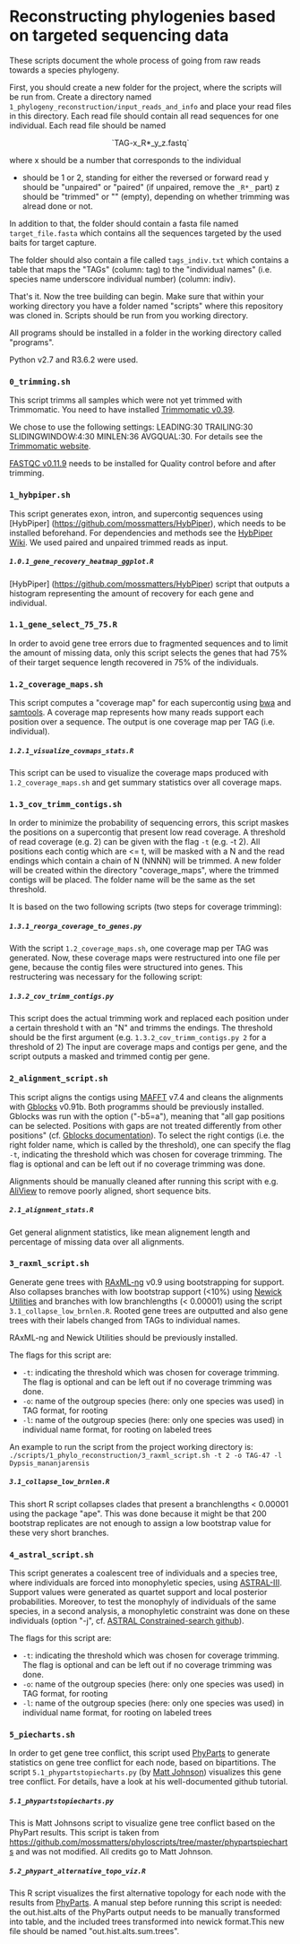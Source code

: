 # Reconstructing phylogenies based on targeted sequencing data

These scripts document the whole process of going from raw reads towards a species phylogeny.

First, you should create a new folder for the project, where the scripts will be run from. Create a directory named `1_phylogeny_reconstruction/input_reads_and_info` and place your read files in this directory. Each read file should contain all read sequences for one individual. Each read file should be named

<p style="text-align: center;">
`TAG-x_R*_y_z.fastq`
</p>

where x should be a number that corresponds to the individual
* should be 1 or 2, standing for either the reversed or forward read
y should be "unpaired" or "paired" (if unpaired, remove the `_R*_` part)
z should be "trimmed" or "" (empty), depending on whether trimming was alread done or not.

In addition to that, the folder should contain a fasta file named `target_file.fasta` which contains all the sequences targeted by the used baits for target capture.

The folder should also contain a file called `tags_indiv.txt` which contains a table that maps the "TAGs" (column: tag) to the "individual names" (i.e. species name underscore individual number) (column: indiv).

That's it. Now the tree building can begin. Make sure that within your working directory you have a folder named "scripts" where this repository was cloned in. Scripts should be run from you working directory.

All programs should be installed in a folder in the working directory called "programs".

Python v2.7 and R3.6.2 were used.


### **`0_trimming.sh`**

This script trimms all samples which were not yet trimmed with Trimmomatic. You need to have installed [Trimmomatic v0.39](http://www.usadellab.org/cms/?page=trimmomatic). 

We chose to use the following settings: LEADING:30 TRAILING:30 SLIDINGWINDOW:4:30 MINLEN:36 AVGQUAL:30. For details see the [Trimmomatic website]((http://www.usadellab.org/cms/?page=trimmomatic)).

[FASTQC v0.11.9](https://www.bioinformatics.babraham.ac.uk/projects/fastqc/) needs to be installed for Quality control before and after trimming.

### **`1_hybpiper.sh`**

This script generates exon, intron, and supercontig sequences using [HybPiper] (https://github.com/mossmatters/HybPiper), which needs to be installed beforehand. For dependencies and methods see the [HybPiper Wiki](https://github.com/mossmatters/HybPiper/wiki). We used paired and unpaired trimmed reads as input.

##### **`1.0.1_gene_recovery_heatmap_ggplot.R`**

[HybPiper] (https://github.com/mossmatters/HybPiper) script that outputs a histogram representing the amount of recovery for each gene and individual.

### **`1.1_gene_select_75_75.R`**

In order to avoid gene tree errors due to fragmented sequences and to limit the amount of missing data, only this script selects the genes that had 75% of their target sequence length recovered in 75% of the individuals.

### **`1.2_coverage_maps.sh`**

This script computes a "coverage map" for each supercontig using [bwa](http://bio-bwa.sourceforge.net/) and [samtools](http://www.htslib.org/). A coverage map represents how many reads support each position over a sequence. The output is one coverage map per TAG (i.e. individual).

##### **`1.2.1_visualize_covmaps_stats.R`**

This script can be used to visualize the coverage maps produced with `1.2_coverage_maps.sh` and get summary statistics over all coverage maps.

### **`1.3_cov_trimm_contigs.sh`**

In order to minimize the probability of sequencing errors, this script maskes the positions on a supercontig that present low read coverage. A threshold of read coverage (e.g. 2) can be given with the flag `-t` (e.g. -t 2). All positions each contig which are <= t, will be masked with a N and the read endings which contain a chain of N (NNNN) will be trimmed. A new folder will be created within the directory "coverage_maps", where the trimmed contigs will be placed. The folder name will be the same as the set threshold.

It is based on the two following scripts (two steps for coverage trimming):

##### **`1.3.1_reorga_coverage_to_genes.py`**
With the script `1.2_coverage_maps.sh`, one coverage map per TAG was generated. Now, these coverage maps were restructured into one file per gene, because the contig files were structured into genes. This restructering was necessary for the following script:

##### **`1.3.2_cov_trimm_contigs.py`**
This script does the actual trimming work and replaced each position under a certain threshold t with an "N" and trimms the endings. The threshold should be the first argument (e.g. `1.3.2_cov_trimm_contigs.py 2` for a threshold of 2) The input are coverage maps and contigs per gene, and the script outputs a masked and trimmed contig per gene.

### **`2_alignment_script.sh`**
This script aligns the contigs using [MAFFT](https://mafft.cbrc.jp/alignment/software/) v7.4 and cleans the alignments with [Gblocks](http://molevol.cmima.csic.es/castresana/Gblocks/Gblocks_documentation.html) v0.91b. Both programms should be previously installed. Gblocks was run with the option ("-b5=a"), meaning that "all gap positions can be selected. Positions with gaps are not treated differently from other positions" (cf. [Gblocks documentation](http://molevol.cmima.csic.es/castresana/Gblocks/Gblocks_documentation.html)). To select the right contigs (i.e. the right folder name, which is called by the threshold), one can specify the flag `-t`, indicating the threshold which was chosen for coverage trimming. The flag is optional and can be left out if no coverage trimming was done.

Alignments should be manually cleaned after running this script with e.g. [AliView](https://ormbunkar.se/aliview/) to remove poorly aligned, short sequence bits.

##### **`2.1_alignment_stats.R`**

Get general alignment statistics, like mean alignement length and percentage of missing data over all alignments.

### **`3_raxml_script.sh`**
Generate gene trees with [RAxML-ng](https://github.com/amkozlov/raxml-ng) v0.9 using bootstrapping for support. Also collapses branches with low bootstrap support (<10%) using [Newick Utilities](http://cegg.unige.ch/newick_utils) and branches with low branchlengths (< 0.00001) using the script `3.1_collapse_low_brnlen.R`. Rooted gene trees are outputted and also gene trees with their labels changed from TAGs to individual names.

RAxML-ng and Newick Utilities should be previously installed.

The flags for this script are:

* `-t`: indicating the threshold which was chosen for coverage trimming. The flag is optional and can be left out if no coverage trimming was done.
* `-o`: name of the outgroup species (here: only one species was used) in TAG format, for rooting
* `-l`: name of the outgroup species (here: only one species was used) in individual name format, for rooting on labeled trees

An example to run the script from the project working directory is: `./scripts/1_phylo_reconstruction/3_raxml_script.sh -t 2 -o TAG-47 -l Dypsis_mananjarensis`

##### **`3.1_collapse_low_brnlen.R`**

This short R script collapses clades that present a branchlengths < 0.00001 using the package "ape". This was done because it might be that 200 bootstrap replicates are not enough to assign a low bootstrap value for these very short branches.

### **`4_astral_script.sh`**
This script generates a coalescent tree of individuals and a species tree, where individuals are forced into monophyletic species, using [ASTRAL-III](https://github.com/smirarab/ASTRAL/). Support values were generated as quartet support and local posterior probabilities.
Moreover, to test the monophyly of individuals of the same species, in a second analysis, a monophyletic constraint was done on these individuals (option "-j", cf. [ASTRAL Constrained-search github](https://github.com/maryamrabiee/Constrained-search)). 

The flags for this script are:

* `-t`: indicating the threshold which was chosen for coverage trimming. The flag is optional and can be left out if no coverage trimming was done.
* `-o`: name of the outgroup species (here: only one species was used) in TAG format, for rooting
* `-l`: name of the outgroup species (here: only one species was used) in individual name format, for rooting on labeled trees


### **`5_piecharts.sh`**

In order to get gene tree conflict, this script used [PhyParts](https://bitbucket.org/blackrim/phyparts/src/master/) to generate statistics on gene tree conflict for each node, based on bipartitions. The script `5.1_phypartstopiecharts.py` (by [Matt Johnson](https://github.com/mossmatters/phyloscripts/tree/master/phypartspiecharts)) visualizes this gene tree conflict. For details, have a look at his well-documented github tutorial.

##### **`5.1_phypartstopiecharts.py`**
This is Matt Johnsons script to visualize gene tree conflict based on the PhyPart results. This script is taken from https://github.com/mossmatters/phyloscripts/tree/master/phypartspiecharts and was not modified. All credits go to Matt Johnson.

##### **`5.2_phypart_alternative_topo_viz.R`**
This R script visualizes the first alternative topology for each node with the results from [PhyParts](https://bitbucket.org/blackrim/phyparts/src/master/). A manual step before running this script is needed: the out.hist.alts of the PhyParts output needs to be manually transformed into table, and the included trees transformed into newick format.This new file should be named "out.hist.alts.sum.trees".
